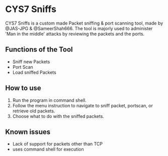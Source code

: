# CYS7 Sniffs
CYS7 Sniffs is a custom made Packet sniffing & port scanning tool, made by @JAS-JPG & @SameerShah666. The tool is majorly used to administer 'Man in the middle' attacks by reviewing the packets and the ports.
## Functions of the Tool
- Sniff new Packets
- Port Scan
- Load sniffed Packets
## How to use
1. Run the program in command shell.
2. Follow the menu instruction to navigate to sniff packet, portscan, or retrieve old packets.
3. Choose what to do with the sniffed packets.
## Known issues
- Lack of support for packets other than TCP
- uses command shell for execution

